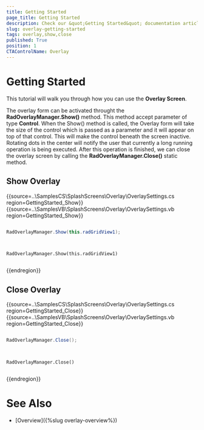 ```yaml
---
title: Getting Started
page_title: Getting Started 
description: Check our &quot;Getting Started&quot; documentation article for the Overlay Screen {{ site.framework_name }} control.
slug: overlay-getting-started
tags: overlay,show,close
published: True
position: 1
CTAControlName: Overlay
---
```


# Getting Started

This tutorial will walk you through how you can use the __Overlay Screen__. 

The overlay form can be activated throught the __RadOverlayManager.Show()__ method. This method accept parameter of type __Control__. When the Show() method is called, the Overlay form will take the size of the control which is passed as a parameter and it will appear on top of that control. This will make the control beneath the screen inactive. Rotating dots in the center will notify the user that currently a long running operation is being executed. After this operation is finished, we can close the overlay screen by calling the __RadOverlayManager.Close()__ static method. 

## Show Overlay

{{source=..\SamplesCS\SplashScreens\Overlay\OverlaySettings.cs region=GettingStarted_Show}} 
{{source=..\SamplesVB\SplashScreens\Overlay\OverlaySettings.vb region=GettingStarted_Show}} 

````C#

RadOverlayManager.Show(this.radGridView1);
	

````
````VB.NET

RadOverlayManager.Show(this.radGridView1)


````

{{endregion}}

## Close Overlay

{{source=..\SamplesCS\SplashScreens\Overlay\OverlaySettings.cs region=GettingStarted_Close}} 
{{source=..\SamplesVB\SplashScreens\Overlay\OverlaySettings.vb region=GettingStarted_Close}} 

````C#

RadOverlayManager.Close();
	

````
````VB.NET

RadOverlayManager.Close()


````

{{endregion}}

# See Also

* [Overview]({%slug overlay-overview%})
 
        
